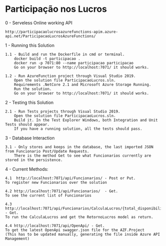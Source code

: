 # Participação nos Lucros

0 - Serveless Online working API

    http://participacaolucrosazurefunctions-apim.azure-api.net/ParticipacaoLucrosAzureFunctions/

1 - Running this Solution

    1.1 - Build and run the Dockerfile in cmd or terminal.
        docker build -t participacao .
        docker run -p 7071:80 --name participacao participacao 
        Go on your browser to http://localhost:7071/ it should works.

    1.2 - Run AzureFunction project through Visual Studio 2019.
        Open the solution file ParticipacaoLucros.sln.
        Requirements .NetCore 2.1 and Microsoft Azure Storage Running.
        Run the solution.
        Go on your browser to http://localhost:7071/ it should works.

2 - Testing this Solution

    2.1 - Run Tests projects through Visual Studio 2019.
        Open the solution file ParticipacaoLucros.sln.
        Build it. In the Test Explorer Windows, both Integration and Unit Tests should appear.
        If you have a running solution, all the tests should pass.

3 - Database Interaction

    3.1 - Only stores and keeps in the database, the last imported JSON from Funcionario Post/Update Requests. 
        There is the method Get to see what Funcionarios currently are stored in the persistence. 

4 - Current Methods:

    4.1  http://localhost:7071/api/Funcionarios/ - Post or Put. 
    To register new Funcionarios over the solution

    4.2 http://localhost:7071/api/Funcionarios/  - Get. 
    To see the current list of Funcionarios

    4.3 http://localhost:7071/api/Funcionarios/CalculaLucros/{total_disponibilizado} - Get. 
    To run the CalculaLucros and get the RetornoLucros model as return.

    4.4 http://localhost:7071/api/OpenApi/ - Get.
    To get the latest OpenApi swagger.json file for the AZF.Project 
    (This has to be updated manually, generating the file inside Azure API Management)
    
